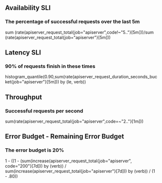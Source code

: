 ## Availability SLI
### The percentage of successful requests over the last 5m
sum (rate(apiserver_request_total{job="apiserver",code!~"5.."}[5m]))/sum (rate(apiserver_request_total{job="apiserver"}[5m]))

## Latency SLI
### 90% of requests finish in these times
histogram_quantile(0.90,sum(rate(apiserver_request_duration_seconds_bucket{job="apiserver"}[5m])) by (le, verb))

## Throughput
### Successful requests per second
sum(rate(apiserver_request_total{job="apiserver",code=~"2.."}[1m]))

## Error Budget - Remaining Error Budget
### The error budget is 20%

1 - ((1 - (sum(increase(apiserver_request_total{job="apiserver", code="200"}[7d])) by (verb)) / sum(increase(apiserver_request_total{job="apiserver"}[7d])) by (verb)) / (1 - .80))